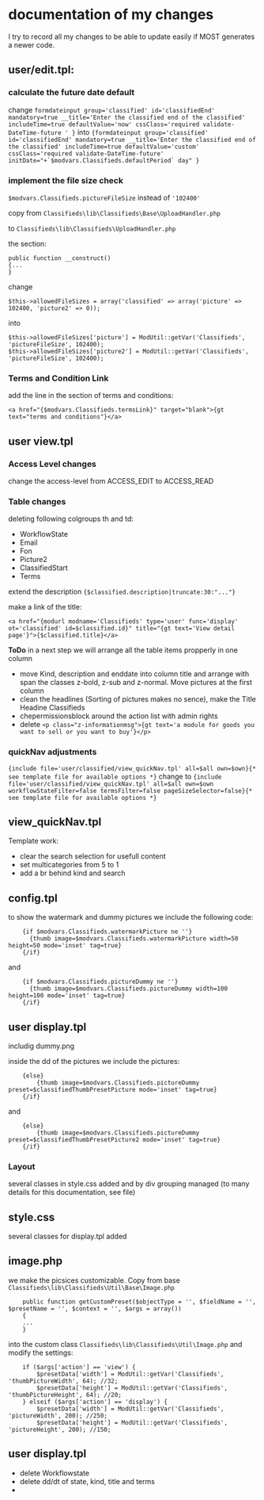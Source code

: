documentation of my changes
======
I try to record all my changes to be able to update easily if MOST generates a newer code.

## user/edit.tpl:

### calculate the future date default

change 
````formdateinput group='classified' id='classifiedEnd' mandatory=true __title='Enter the classified end of the classified' includeTime=true defaultValue='now' cssClass='required validate-DateTime-future ' }````
into 
````{formdateinput group='classified' id='classifiedEnd' mandatory=true __title='Enter the classified end of the classified' includeTime=true defaultValue='custom' cssClass='required validate-DateTime-future' initDate="+`$modvars.Classifieds.defaultPeriod` day" }````

### implement the file size check

``$modvars.Classifieds.pictureFileSize`` instead of ``'102400'``

copy from ``Classifieds\lib\Classifieds\Base\UploadHandler.php``

to ``Classifieds\lib\Classifieds\UploadHandler.php``

the section: 

````
public function __construct()
{...
}
````
change

````$this->allowedFileSizes = array('classified' => array('picture' => 102400, 'picture2' => 0));````

into

````
$this->allowedFileSizes['picture'] = ModUtil::getVar('Classifieds', 'pictureFileSize', 102400);
$this->allowedFileSizes['picture2'] = ModUtil::getVar('Classifieds', 'pictureFileSize', 102400);
````

### Terms and Condition Link
add the line in the section of terms and conditions:
````
<a href="{$modvars.Classifieds.termsLink}" target="blank">{gt text="terms and conditions"}</a> 
````

## user view.tpl

### Access Level changes

change the access-level from ACCESS_EDIT to ACCESS_READ

### Table changes
deleting following colgroups th and td:
* WorkflowState
* Email
* Fon
* Picture2
* ClassifiedStart
* Terms

extend the description ``{$classified.description|truncate:30:"..."}``

make a link of the title:

``<a href="{modurl modname='Classifieds' type='user' func='display' ot='classified' id=$classified.id}" title="{gt text='View detail page'}">{$classified.title}</a>
 ``

**ToDo** in a next step we will arrange all the table items propperly in one column

* move Kind, description and enddate into column title and arrange with span the classes z-bold, z-sub and z-normal. Move pictures at the first column
* clean the headlines (Sorting of pictures makes no sence), make the Title Headine Classifieds
* chepermissionsblock around the action list with admin rights
* delete ``<p class="z-informationmsg">{gt text='a module for goods you want to sell or you want to buy'}</p>``

### quickNav adjustments
````{include file='user/classified/view_quickNav.tpl' all=$all own=$own}{* see template file for available options *}````
change to
````{include file='user/classified/view_quickNav.tpl' all=$all own=$own workflowStateFilter=false termsFilter=false pageSizeSelector=false}{* see template file for available options *}````

## view_quickNav.tpl
Template work:
* clear the search selection for usefull content
* set multicategories from 5 to 1
* add a br behind kind and search

## config.tpl
to show the watermark and dummy pictures we include the following code:
````
	{if $modvars.Classifieds.watermarkPicture ne ''}
	  {thumb image=$modvars.Classifieds.watermarkPicture width=50 height=50 mode='inset' tag=true}
	{/if}
````
and
````
	{if $modvars.Classifieds.pictureDummy ne ''}
	  {thumb image=$modvars.Classifieds.pictureDummy width=100 height=100 mode='inset' tag=true}
	{/if}
````

## user display.tpl
includig dummy.png

inside the dd of the pictures we include the pictures:
````
	{else}
		{thumb image=$modvars.Classifieds.pictureDummy preset=$classifiedThumbPresetPicture mode='inset' tag=true}
	{/if}
````
and
````
	{else}
		{thumb image=$modvars.Classifieds.pictureDummy preset=$classifiedThumbPresetPicture2 mode='inset' tag=true}
	{/if}
````

### Layout
several classes in style.css added and by div grouping managed (to many details for this documentation, see file)

## style.css
several classes for display.tpl added

## image.php
we make the picsices customizable. Copy from base ``Classifieds\lib\Classifieds\Util\Base\Image.php``
````
    public function getCustomPreset($objectType = '', $fieldName = '', $presetName = '', $context = '', $args = array())
    {
	...
	}
````
into the custom class ``Classifieds\lib\Classifieds\Util\Image.php`` and modify the settings:
````
	if ($args['action'] == 'view') {
		$presetData['width'] = ModUtil::getVar('Classifieds', 'thumbPictureWidth', 64); //32;
		$presetData['height'] = ModUtil::getVar('Classifieds', 'thumbPictureHeight', 64); //20;
	} elseif ($args['action'] == 'display') {
		$presetData['width'] = ModUtil::getVar('Classifieds', 'pictureWidth', 200); //250;
		$presetData['height'] = ModUtil::getVar('Classifieds', 'pictureHeight', 200); //150;
````

## user display.tpl
* delete Workflowstate
* delete dd/dt of state, kind, title and terms
*
 
